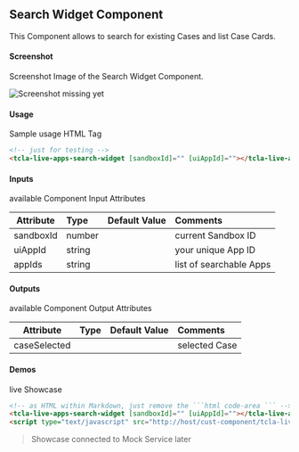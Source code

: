 ## Search Widget Component
This Component allows to search for existing Cases and list Case Cards.

#### Screenshot
Screenshot Image of the Search Widget Component.

![Screenshot missing yet](Search-Widget.png "Search Widget Component Image")

#### Usage
Sample usage HTML Tag

```html
<!-- just for testing -->
<tcla-live-apps-search-widget [sandboxId]="" [uiAppId]=""></tcla-live-apps-search-widget>
```

#### Inputs
available Component Input Attributes

| Attribute         | Type                          | Default Value | Comments                                        |
| ----------------- |:----------------------------- |:------------- |:----------------------------------------------- |
| sandboxId         | number                        |               | current Sandbox ID                              |
| uiAppId           | string                        |               | your unique App ID                              |
| appIds            | string                        |               | list of searchable Apps                         |

#### Outputs
available Component Output Attributes

| Attribute         | Type                          | Default Value | Comments                                        |
| ----------------- |:----------------------------- |:------------- |:----------------------------------------------- |
| caseSelected      |                               |               | selected Case                                   |

#### Demos
live Showcase

```html
<!-- as HTML within Markdown, just remove the ```html code-area ``` -->
<tcla-live-apps-search-widget [sandboxId]="" [uiAppId]=""></tcla-live-apps-search-widget>
<script type="text/javascript" src="http://host/cust-component/tcla-live-apps-search-widget.js"></script>
```

> Showcase connected to Mock Service later



